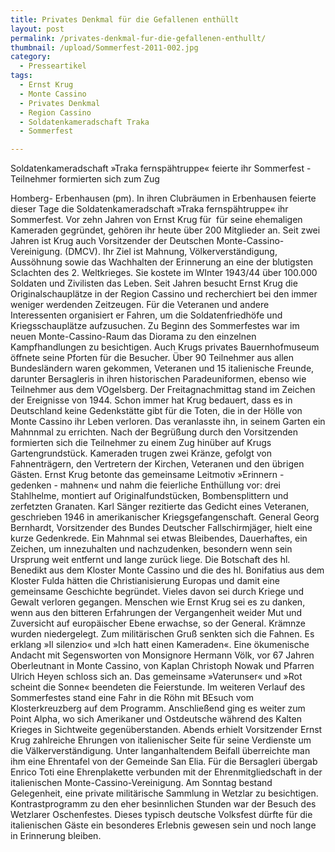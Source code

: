 ```yaml
---
title: Privates Denkmal für die Gefallenen enthüllt
layout: post
permalink: /privates-denkmal-fur-die-gefallenen-enthullt/
thumbnail: /upload/Sommerfest-2011-002.jpg
category:
  - Presseartikel
tags:
  - Ernst Krug
  - Monte Cassino
  - Privates Denkmal
  - Region Cassino
  - Soldatenkameradschaft Traka
  - Sommerfest

---
```

Soldatenkameradschaft »Traka fernspähtruppe« feierte ihr Sommerfest - Teilnehmer formierten sich zum Zug

Homberg- Erbenhausen (pm). In ihren Clubräumen in Erbenhausen feierte dieser Tage die Soldatenkameradschaft »Traka fernspähtruppe« ihr Sommerfest. Vor zehn Jahren von Ernst Krug für  für seine ehemaligen Kameraden gegründet, gehören ihr heute über 200 Mitglieder an. Seit zwei Jahren ist Krug auch Vorsitzender der Deutschen Monte-Cassino-Vereinigung. (DMCV). Ihr Ziel ist Mahnung, Völkerverständigung, Aussöhnung sowie das Wachhalten der Erinnerung an eine der blutigsten Sclachten des 2. Weltkrieges. Sie kostete im WInter 1943/44 über 100.000 Soldaten und Zivilisten das Leben. Seit Jahren besucht Ernst Krug die Originalschauplätze in der Region Cassino und recherchiert bei den immer weniger werdenden Zeitzeugen. Für die Veteranen und andere Interessenten organisiert er Fahren, um die Soldatenfriedhöfe und Kriegsschauplätze aufzusuchen.
Zu Beginn des Sommerfestes war im neuen Monte-Cassino-Raum das Diorama zu den einzelnen Kampfhandlungen zu besichtigen. Auch Krugs privates Bauernhofmuseum öffnete seine Pforten für die Besucher. Über 90 Teilnehmer aus allen Bundesländern waren gekommen, Veteranen und 15 italienische Freunde, darunter Bersagleris in ihren historischen Paradeuniformen, ebenso wie Teilnehmer aus dem VOgelsberg. Der Freitagnachmittag stand im Zeichen der Ereignisse von 1944. Schon immer hat Krug bedauert, dass es in Deutschland keine Gedenkstätte gibt für die Toten, die in der Hölle von Monte Cassino ihr Leben verloren. Das veranlasste ihn, in seinem Garten ein Mahnnmal zu errichten.
Nach der Begrüßung durch den Vorsitzenden formierten sich die Teilnehmer zu einem Zug hinüber auf Krugs Gartengrundstück. Kameraden trugen zwei Kränze, gefolgt von Fahnenträgern, den Vertretern der Kirchen, Veteranen und den übrigen Gästen. Ernst Krug betonte das gemeinsame Leitmotiv »Erinnern - gedenken - mahnen« und nahm die feierliche Enthüllung vor: drei Stahlhelme, montiert auf Originalfundstücken, Bombensplittern und zerfetzten Granaten.
Karl Sänger rezitierte das Gedicht eines Veteranen, geschrieben 1946 in amerikanischer Kriegsgefangenschaft. General Georg Bernhardt, Vorsitzender des Bundes Deutscher Fallschirmjäger, hielt eine kurze Gedenkrede. Ein Mahnmal sei etwas Bleibendes, Dauerhaftes, ein Zeichen, um innezuhalten und nachzudenken, besondern wenn sein Ursprung weit entfernt und lange zurück liege. Die Botschaft des hl. Benedikt aus dem Kloster Monte Cassino und die des hl. Bonifatius aus dem Kloster Fulda hätten die Christianisierung Europas und damit eine gemeinsame Geschichte begründet. Vieles davon sei durch Kriege und Gewalt verloren gegangen.
Menschen wie Ernst Krug sei es zu danken, wenn aus den bitteren Erfahrungen der Vergangenheit weider Mut und Zuversicht auf europäischer Ebene erwachse, so der General. Krämnze wurden niedergelegt. Zum militärischen Gruß senkten sich die Fahnen. Es erklang »Il silenzio« und »Ich hatt einen Kameraden«. Eine ökumenische Andacht mit Segensworten von Monsignore Hermann Völk, vor 67 Jahren Oberleutnant in Monte Cassino, von Kaplan Christoph Nowak und Pfarren Ulrich Heyen schloss sich an. Das gemeinsame »Vaterunser« und »Rot scheint die Sonne« beendeten die Feierstunde.
Im weiteren Verlauf des Sommerfestes stand eine Fahr in die Röhn mit BEsuch vom Klosterkreuzberg auf dem Programm. Anschließend ging es weiter zum Point Alpha, wo sich Amerikaner und Ostdeutsche während des Kalten Krieges in Sichtweite gegenüberstanden. Abends erhielt Vorsitzender Ernst Krug zahlreiche Ehrungen von italienischer Seite für seine Verdienste um die Välkerverständigung. Unter langanhaltendem Beifall überreichte man ihm eine Ehrentafel von der Gemeinde San Elia. Für die Bersagleri übergab Enrico Toti eine Ehrenplakette verbunden mit der Ehrenmitgliedschaft in der italienischen Monte-Cassino-Vereinigung. Am Sonntag bestand Gelegenheit, eine private militärische Sammlung in Wetzlar zu besichtigen.
Kontrastprogramm zu den eher besinnlichen Stunden war der Besuch des Wetzlarer Oschenfestes. Dieses typisch deutsche Volksfest dürfte für die italienischen Gäste ein besonderes Erlebnis gewesen sein und noch lange in Erinnerung bleiben.
